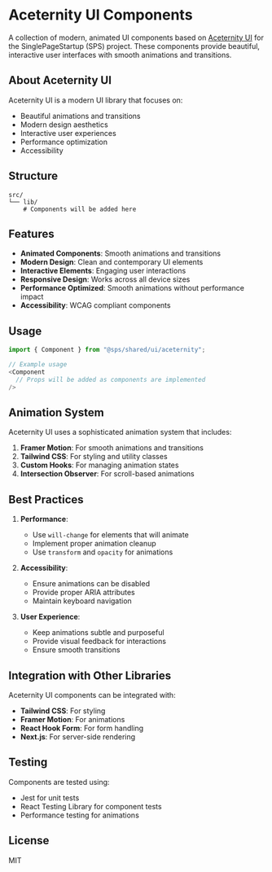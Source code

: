 # Aceternity UI Components

A collection of modern, animated UI components based on [Aceternity UI](https://ui.aceternity.com/) for the SinglePageStartup (SPS) project. These components provide beautiful, interactive user interfaces with smooth animations and transitions.

## About Aceternity UI

Aceternity UI is a modern UI library that focuses on:

- Beautiful animations and transitions
- Modern design aesthetics
- Interactive user experiences
- Performance optimization
- Accessibility

## Structure

```
src/
└── lib/
    # Components will be added here
```

## Features

- **Animated Components**: Smooth animations and transitions
- **Modern Design**: Clean and contemporary UI elements
- **Interactive Elements**: Engaging user interactions
- **Responsive Design**: Works across all device sizes
- **Performance Optimized**: Smooth animations without performance impact
- **Accessibility**: WCAG compliant components

## Usage

```typescript
import { Component } from "@sps/shared/ui/aceternity";

// Example usage
<Component
  // Props will be added as components are implemented
/>
```

## Animation System

Aceternity UI uses a sophisticated animation system that includes:

1. **Framer Motion**: For smooth animations and transitions
2. **Tailwind CSS**: For styling and utility classes
3. **Custom Hooks**: For managing animation states
4. **Intersection Observer**: For scroll-based animations

## Best Practices

1. **Performance**:

   - Use `will-change` for elements that will animate
   - Implement proper animation cleanup
   - Use `transform` and `opacity` for animations

2. **Accessibility**:

   - Ensure animations can be disabled
   - Provide proper ARIA attributes
   - Maintain keyboard navigation

3. **User Experience**:
   - Keep animations subtle and purposeful
   - Provide visual feedback for interactions
   - Ensure smooth transitions

## Integration with Other Libraries

Aceternity UI components can be integrated with:

- **Tailwind CSS**: For styling
- **Framer Motion**: For animations
- **React Hook Form**: For form handling
- **Next.js**: For server-side rendering

## Testing

Components are tested using:

- Jest for unit tests
- React Testing Library for component tests
- Performance testing for animations

## License

MIT
